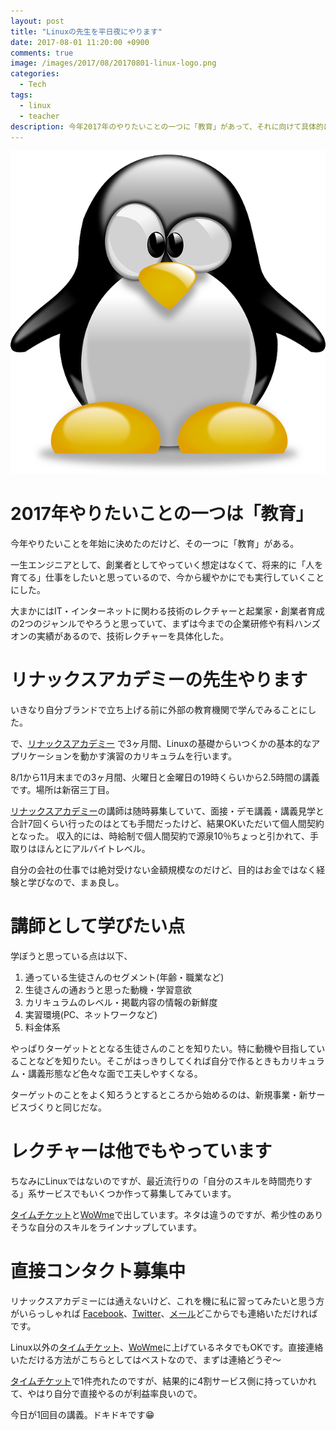 ```yaml
---
layout: post
title: "Linuxの先生を平日夜にやります"
date: 2017-08-01 11:20:00 +0900
comments: true
image: /images/2017/08/20170801-linux-logo.png
categories:
  - Tech
tags:
  - linux
  - teacher
description: 今年2017年のやりたいことの一つに「教育」があって、それに向けて具体的に動き始めました。まずはLinuxの先生をやることにしました。
---
```

![Linux](/images/2017/08/20170801-linux-logo.png)

# 2017年やりたいことの一つは「教育」

今年やりたいことを年始に決めたのだけど、その一つに「教育」がある。

一生エンジニアとして、創業者としてやっていく想定はなくて、将来的に「人を育てる」仕事をしたいと思っているので、今から緩やかにでも実行していくことにした。

大まかにはIT・インターネットに関わる技術のレクチャーと起業家・創業者育成の2つのジャンルでやろうと思っていて、まずは今までの企業研修や有料ハンズオンの実績があるので、技術レクチャーを具体化した。

# リナックスアカデミーの先生やります

いきなり自分ブランドで立ち上げる前に外部の教育機関で学んでみることにした。

で、[リナックスアカデミー][] で3ヶ月間、Linuxの基礎からいつくかの基本的なアプリケーションを動かす演習のカリキュラムを行います。

<!-- more -->

8/1から11月末までの3ヶ月間、火曜日と金曜日の19時くらいから2.5時間の講義です。場所は新宿三丁目。

[リナックスアカデミー][]の講師は随時募集していて、面接・デモ講義・講義見学と合計7回くらい行ったのはとても手間だったけど、結果OKいただいて個人間契約となった。
収入的には、時給制で個人間契約で源泉10％ちょっと引かれて、手取りはほんとにアルバイトレベル。

自分の会社の仕事では絶対受けない金額規模なのだけど、目的はお金ではなく経験と学びなので、まぁ良し。

# 講師として学びたい点

学ぼうと思っている点は以下、

1. 通っている生徒さんのセグメント(年齢・職業など)
1. 生徒さんの通おうと思った動機・学習意欲
1. カリキュラムのレベル・掲載内容の情報の新鮮度
1. 実習環境(PC、ネットワークなど)
1. 料金体系

やっぱりターゲットととなる生徒さんのことを知りたい。特に動機や目指していることなどを知りたい。そこがはっきりしてくれば自分で作るときもカリキュラム・講義形態など色々な面で工夫しやすくなる。

ターゲットのことをよく知ろうとするところから始めるのは、新規事業・新サービスづくりと同じだな。

# レクチャーは他でもやっています

ちなみにLinuxではないのですが、最近流行りの「自分のスキルを時間売りする」系サービスでもいくつか作って募集してみています。

[タイムチケット][]と[WoWme][]で出しています。ネタは違うのですが、希少性のありそうな自分のスキルをラインナップしています。

# 直接コンタクト募集中

リナックスアカデミーには通えないけど、これを機に私に習ってみたいと思う方がいらっしゃれば [Facebook][]、[Twitter][]、[メール][]どこからでも連絡いただければです。

Linux以外の[タイムチケット][]、[WoWme][]に上げているネタでもOKです。直接連絡いただける方法がこちらとしてはベストなので、まずは連絡どうぞ〜

[タイムチケット][]で1件売れたのですが、結果的に4割サービス側に持っていかれて、やはり自分で直接やるのが利益率良いので。

今日が1回目の講義。ドキドキです😁


[リナックスアカデミー]: http://www.linuxacademy.ne.jp/
[タイムチケット]: https://www.timeticket.jp/hirofukami
[WoWme]: https://wowme.jp/users/9555
[Facebook]: https://www.facebook.com/fukami
[Twitter]: https://twitter.com/d_sea
[メール]: mailto:dee.sea@gmail.com
